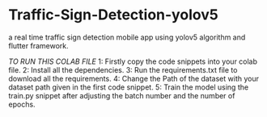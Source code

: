 # Traffic-Sign-Detection-yolov5
 a real time traffic sign detection mobile app using yolov5 algorithm and flutter framework.

 *TO RUN THIS COLAB FILE*
 1: Firstly copy the code snippets into your colab file.
 2: Install all the dependencies.
 3: Run the requirements.txt file to download all the requirements.
 4: Change the Path of the dataset with your dataset path given in the first code snippet.
 5: Train the model using the train.py snippet after adjusting the batch number and the number of epochs.
